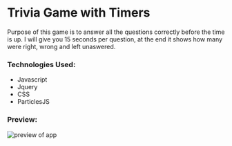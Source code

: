 # Trivia Game with Timers
Purpose of this game is to answer all the questions correctly before the time is up. I will give you 15 seconds per question, at the end it shows how many were right, wrong and left unaswered. 

### Technologies Used:
* Javascript
* Jquery
* CSS
* ParticlesJS

### Preview:
![preview of app](https://media.giphy.com/media/5WjfWtGcVqAcheG5zV/giphy.gif)
